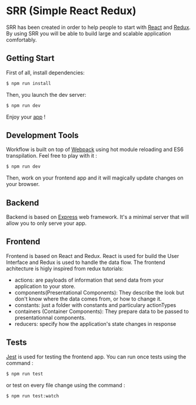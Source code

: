 # SRR (Simple React Redux)

SRR has been created in order to help people to start with [React](https://facebook.github.io/react/) and [Redux](http://redux.js.org/). By using SRR you will be able to build large and scalable application comfortably.

## Getting Start
First of all, install dependencies:
```bash
$ npm run install
```
Then, you launch the dev server:
```bash
$ npm run dev
```
Enjoy your [app](http://localhost:3000) !

## Development Tools
Workflow is built on top of  [Webpack](https://webpack.github.io/docs/) using hot module reloading and ES6 transpilation. Feel free to play with it :
```bash
$ npm run dev
```
 Then, work on your frontend app and it will magically update changes on your browser.

## Backend
Backend is based on [Express](http://expressjs.com/) web framework. It's a minimal server that will allow you to only serve your app.

## Frontend
Frontend is based on React and Redux. React is used for build the User Interface and Redux is used to handle the data flow.
The frontend achitecture is higly inspired from redux tutorials:
+ actions: are payloads of information that send data from your application to your store.
+ components(Presentational Components): They describe the look but don't know where the data comes from, or how to change it.
+ constants: just a folder with constants and particulary actionTypes
+ containers (Container Components): They prepare data to be passed to presentationnal components.
+ reducers: specify how the application's state changes in response

## Tests
[Jest](https://facebook.github.io/jest/) is used for testing the frontend app. You can run once tests using the command :
```bash
$ npm run test
```
or test on every file change using the command :
```bash
$ npm run test:watch
```
